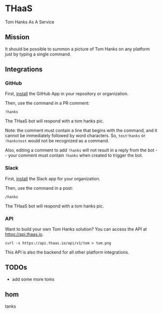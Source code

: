 # THaaS
Tom Hanks As A Service


## Mission
It should be possible to summon a picture of Tom Hanks on any platform just by typing a single command.


## Integrations

### GitHub

First, [install](https://github.com/apps/tom-hanks-as-a-service/installations/new) the GitHub App in your repository or organization.

Then, use the command in a PR comment:
```
!hanks
```

The THaaS bot will respond with a tom hanks pic.

Note: the comment must contain a line that begins with the command, and it cannot be immediately followed by word characters. So, `test!hanks` or `!hankstest` would not be recognized as a command.

Also, editing a comment to add `!hanks` will not result in a reply from the bot -- your comment must contain `!hanks` when created to trigger the bot.


### Slack

First, [install](https://api.thaas.io/api/v1/integrations/slack/install) the Slack app for your organization.

Then, use the command in a post:
```
/hanks
```

The THaaS bot will respond with a tom hanks pic.


### API

Want to build your own Tom Hanks solution? You can access the API at https://api.thaas.io.

```
curl -s https://api.thaas.io/api/v1/tom > tom.png
```

This API is also the backend for all other platform integrations.


## TODOs
- add some more toms


## hom
tanks

